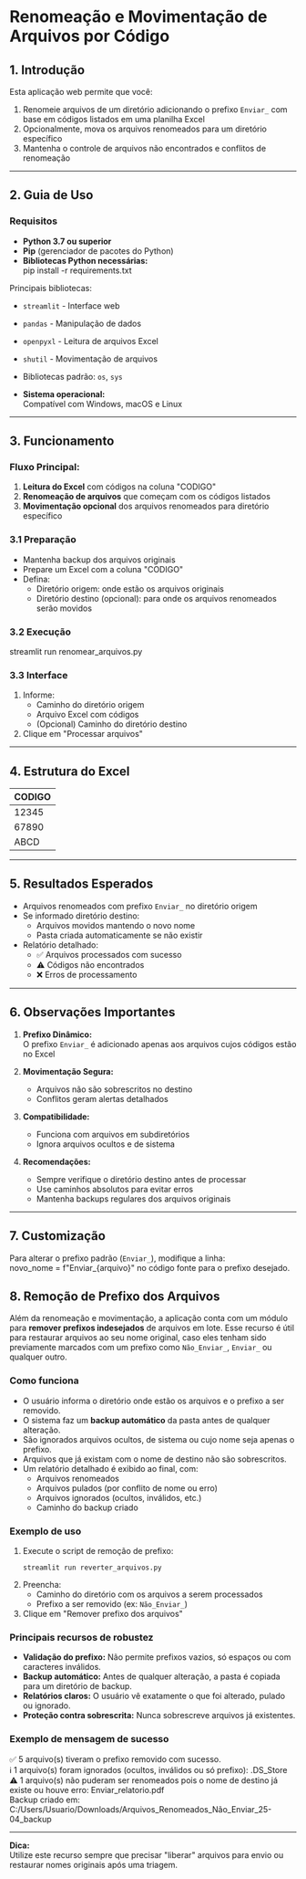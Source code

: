 # Renomeação e Movimentação de Arquivos por Código

## 1. Introdução

Esta aplicação web permite que você:
1. Renomeie arquivos de um diretório adicionando o prefixo `Enviar_` com base em códigos listados em uma planilha Excel
2. Opcionalmente, mova os arquivos renomeados para um diretório específico
3. Mantenha o controle de arquivos não encontrados e conflitos de renomeação

---

## 2. Guia de Uso

### Requisitos

- **Python 3.7 ou superior**  
- **Pip** (gerenciador de pacotes do Python)
- **Bibliotecas Python necessárias:**  
pip install -r requirements.txt

Principais bibliotecas:
- `streamlit` - Interface web
- `pandas` - Manipulação de dados
- `openpyxl` - Leitura de arquivos Excel
- `shutil` - Movimentação de arquivos
- Bibliotecas padrão: `os`, `sys`

- **Sistema operacional:**  
Compatível com Windows, macOS e Linux

---

## 3. Funcionamento

### Fluxo Principal:
1. **Leitura do Excel** com códigos na coluna "CODIGO"
2. **Renomeação de arquivos** que começam com os códigos listados
3. **Movimentação opcional** dos arquivos renomeados para diretório específico

### 3.1 Preparação
- Mantenha backup dos arquivos originais
- Prepare um Excel com a coluna "CODIGO"
- Defina:
  - Diretório origem: onde estão os arquivos originais
  - Diretório destino (opcional): para onde os arquivos renomeados serão movidos

### 3.2 Execução
  streamlit run renomear_arquivos.py
  
### 3.3 Interface
1. Informe:
   - Caminho do diretório origem
   - Arquivo Excel com códigos
   - (Opcional) Caminho do diretório destino
2. Clique em "Processar arquivos"

---

## 4. Estrutura do Excel

| CODIGO      |
|-------------|
| 12345       |
| 67890       |
| ABCD        |

---

## 5. Resultados Esperados

- Arquivos renomeados com prefixo `Enviar_` no diretório origem
- Se informado diretório destino:
  - Arquivos movidos mantendo o novo nome
  - Pasta criada automaticamente se não existir
- Relatório detalhado:
  - ✅ Arquivos processados com sucesso
  - ⚠️ Códigos não encontrados
  - ❌ Erros de processamento

---

## 6. Observações Importantes

1. **Prefixo Dinâmico:**  
   O prefixo `Enviar_` é adicionado apenas aos arquivos cujos códigos estão no Excel

2. **Movimentação Segura:**  
   - Arquivos não são sobrescritos no destino
   - Conflitos geram alertas detalhados

3. **Compatibilidade:**  
   - Funciona com arquivos em subdiretórios
   - Ignora arquivos ocultos e de sistema

4. **Recomendações:**  
   - Sempre verifique o diretório destino antes de processar
   - Use caminhos absolutos para evitar erros
   - Mantenha backups regulares dos arquivos originais

---

## 7. Customização

Para alterar o prefixo padrão (`Enviar_`), modifique a linha:<br>
novo_nome = f"Enviar_{arquivo}" no código fonte para o prefixo desejado.

## 8. Remoção de Prefixo dos Arquivos

Além da renomeação e movimentação, a aplicação conta com um módulo para **remover prefixos indesejados** de arquivos em lote. Esse recurso é útil para restaurar arquivos ao seu nome original, caso eles tenham sido previamente marcados com um prefixo como `Não_Enviar_`, `Enviar_` ou qualquer outro.

### Como funciona

- O usuário informa o diretório onde estão os arquivos e o prefixo a ser removido.
- O sistema faz um **backup automático** da pasta antes de qualquer alteração.
- São ignorados arquivos ocultos, de sistema ou cujo nome seja apenas o prefixo.
- Arquivos que já existam com o nome de destino não são sobrescritos.
- Um relatório detalhado é exibido ao final, com:
    - Arquivos renomeados
    - Arquivos pulados (por conflito de nome ou erro)
    - Arquivos ignorados (ocultos, inválidos, etc.)
    - Caminho do backup criado

### Exemplo de uso

1. Execute o script de remoção de prefixo:
    ```
    streamlit run reverter_arquivos.py
    ```
2. Preencha:
    - Caminho do diretório com os arquivos a serem processados
    - Prefixo a ser removido (ex: `Não_Enviar_`)
3. Clique em "Remover prefixo dos arquivos"

### Principais recursos de robustez

- **Validação do prefixo:** Não permite prefixos vazios, só espaços ou com caracteres inválidos.
- **Backup automático:** Antes de qualquer alteração, a pasta é copiada para um diretório de backup.
- **Relatórios claros:** O usuário vê exatamente o que foi alterado, pulado ou ignorado.
- **Proteção contra sobrescrita:** Nunca sobrescreve arquivos já existentes.

### Exemplo de mensagem de sucesso

✅ 5 arquivo(s) tiveram o prefixo removido com sucesso.<br>
ℹ️ 1 arquivo(s) foram ignorados (ocultos, inválidos ou só prefixo): .DS_Store<br>
⚠️ 1 arquivo(s) não puderam ser renomeados pois o nome de destino já existe ou houve erro: Enviar_relatorio.pdf<br>
Backup criado em: C:/Users/Usuario/Downloads/Arquivos_Renomeados_Não_Enviar_25-04_backup


---

**Dica:**  
Utilize este recurso sempre que precisar "liberar" arquivos para envio ou restaurar nomes originais após uma triagem.

